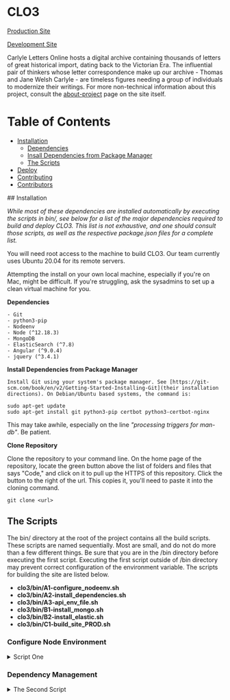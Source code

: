 # CLO3
[Production Site](https://carlyleletters.dukeupress.edu/home)

[Development Site](https://clo.dev.cdhsc.org/home)

<!-- added a sentence describing what it is, always nice to showcase the why in things to ensure we comprehend the value of the work itself; inspiring! -->
Carlyle Letters Online hosts a digital archive containing thousands of letters of great historical import, dating back to the Victorian Era. The influential pair of thinkers whose letter correspondence make up our archive - Thomas and Jane Welsh Carlyle - are timeless figures needing a group of individuals to modernize their writings. For more non-technical information about this project, consult the [about-project](https://clo.cdhsc.org/about-project) page on the site itself.

# Table of Contents
- [Installation](#installation)<br>
  - [Dependencies](#dependencies)<br>
  - [Insall Dependencies from Package Manager](#install-initial-depencies)<br>
  - [The Scripts](#scripts)<br>
- [Deploy](#deployment)<br>
- [Contributing](#contributing)<br>
- [Contributors](#contributors)


<!-- the beginning setup never changes so keep first two sections as un-collapsable, the following sections may be revisited to at different times two get a more thorough understanding on a particular script or particular scripts; so making the scripts section collapsable helps us quickly find what we're looking for, without showing uneeded info -->



<!-- sections will comprise all subsections associated with class --> 
<!-- subsections separated using div elements -->
<!-- sections are outer list elements from ToC, div elements correspond to the inner list elements -->



<section>
## <a name="installation"> 
     Installation 
  </a>

*While most of these dependencies are installed automatically by executing the scripts in *bin/*, see below for a list of the major dependencies required to build and deploy CLO3. This list is not exhaustive, and one should consult those scripts, as well as the respective *package.json* files for a complete list.*

You will need root access to the machine to build CLO3. Our team currently uses Ubuntu 20.04 for its remote servers.

Attempting the install on your own local machine, especially if you're on Mac, might be difficult. If you're struggling, ask the sysadmins to set up a clean virtual machine for you.

  <a name="dependencies"> **Dependencies** </a>

	- Git
	- python3-pip
	- Nodeenv
	- Node (^12.18.3)
	- MongoDB
	- ElasticSearch (^7.8)
	- Angular (^9.0.4)
	- jquery (^3.4.1)


  <a name="install-initial-dependencies"> **Install Dependencies from Package Manager** </a>

    Install Git using your system's package manager. See [https://git-scm.com/book/en/v2/Getting-Started-Installing-Git](their installation directions). On Debian/Ubuntu based systems, the command is:

`sudo apt-get update`  
`sudo apt-get install git python3-pip certbot python3-certbot-nginx`

This may take awhile, especially on the line *"processing triggers for man-db"*. Be patient.

  <a name="Clone Repo"> **Clone Repository** </a>

Clone the repository to your command line. On the home page of the repository, locate the green button above the list of folders and files that says "Code," and click on it to pull up the HTTPS of this repository. Click the button to the right of the url. This copies it, you'll need to paste it into the cloning command.

`git clone <url>`


## <a name="scripts"> The Scripts </a>

The bin/ directory at the root of the project contains all the build scripts. These scripts are named sequentially. Most are small, and do not do more than a few different things. Be sure that you are in the /bin directory before executing the first script. Executing the first script outside of /bin directory may prevent correct configuration of the environment variable. The scripts for building the site are listed below. 

<!-- for ease of navigation & to reduce cluter every script is in collapsable section of it's own -->
<!-- within those collapsable sections, all the troubleshooting should be in collapsable sections within the main collapsable section for that particular script since not everyone will have trouble with execution, but of course, it's a neccessary and useful bit of information to keep here -->

- __clo3/bin/A1-configure_nodeenv.sh__<br>
- __clo3/bin/A2-install_dependencies.sh__<br>
- __clo3/bin/A3-api_env_file.sh__<br>
- __clo3/bin/B1-install_mongo.sh__<br>
- __clo3/bin/B2-install_elastic.sh__<br>
- __clo3/bin/C1-build_site_PROD.sh__<br>


### Configure Node Environment 

<details>

  <summary> Script One </summary>

>___ clo3/bin/A1-configure_nodeenv.sh___
It's recommended that you check out all the scripts before running them to get a general sense of what's going on. Opening them in a different window and then closing that window after succesful execution is a good idea. Let's check out the first one. Right click the link to the <a href="bin/A1-configure_nodeenv.sh"> first script </a>  and choose the option "open in a different window." 

The first script serves two important functions. First, it configure the CLO_ROOT environment variable. Second, it creates the Node environment. 

Configuring a variable initially is only tentative. The change in our bash configuration file  will only propogate after exiting and re-logging into the server (quitting and restarting SSH) or by running the "source" command on your .bashrc file in the terminal (`source ~/.bashrc`).

`./A1-configure_nodeenv.sh`

Before running the next script, ensure the environment variable is set via `echo $CLO_ROOT`.

<!-- moved this output block above following sentence (it was below initially), it makes more logical sense here? -->

<!-- NOTICED THAT PUTTING A COMMAND OUTPUT BOX DIFFERS FROM OUR CONVENTIALL ONE COMMAND LINE BLOCK SO IT TAKES A SECOND TO REALIZE THE TOP COMMAND IN THIS BLOCK IS SUPPOSED TO BE EXECUTED -->
`echo $CLO_ROOT`

<details>

  <summary> Example Output </summary>

```
$ echo $CLO_ROOT
/home/kennethj/clo3
```

</details>

If it is empty, the environment variable is not set. Check that the necessary "export" line has been appended to your ~/.bashrc file. 
<!-- need to ask someone who's not on mac whether or not the tilde symbol is alias for home directory. b/c if it's not then this command won't uniformly work like this -->
<details>
	
  <summary> Click here if You're Having Trouble </summary>
Let's issue a command to see if the line was appended...

`tail -r ~/.bashrc`
`q`

<details>
	
  <summary> Example Output </summary>

```
$ tail -r ~/.bashrc 

export CLO_ROOT="/home/mitchelllambert/clo3"

alias python=...
PS1=...
```

<!-- Stella's additions, much was lacking from first version of README regarding troubleshooting but to prevent it from too clogged up, encapsulated all the troubleshooting aspects in collapsable sections -->

If you do not see the export statement at the top of this command output, the export line was not appended.

At this point, you should try setting it manually:

Find your current path by running `pwd`, then run

`export CLO_ROOT=`*your current path here* .

Then run

`source ~/.bashrc`

`echo $CLO_ROOT`

to check that it was correctly set.
  
  </details>

</details>

Now that we have the first part taken care of, we can move onto activating the Node environment. Be sure to have this environment activated at any time you're working with CLO3.
`source ../env/bin/activate` or `source $CLO_ROOT/env/bin/activate`  

<!-- stella's additions -->
If this doesn't work, you may need to execute the script again (in the /bin directory), and then try the above source command again.

`pwd`

```
$ pwd
/home/mitchelllambert/clo3/bin
```
`./A1-configure_nodeenv.sh`
`source ../env/bin/activate`

What we've just installed and activated is Node.js, this is a JavaScript runtime environment that lets us execute our JavaScript code outside a web browser.
**Whenever you are working with CLO3, be sure to have the nodeenv activated.**

</details>


### Dependency Management 

<details>

  <summary> The Second Script </summary>

>___ clo3/bin/A2-install_dependencies.sh___
<!-- added a bit to this section because it was seriously lacking -->
Let's check out the <a href="bin/A2-install_dependencies.sh" target="_blank">the second script</a> in a new window.

<!-- this comment was first below execution statement, but i think it'd be a good idea to save execution for after explanation --> 
The second script decends into 'clo-angular' and 'clo-api' to install the required node packages. Rember that last script installed Node for us. Node comes with a default (node) package manager. Which means Node's default package manager is a dependency of Node itself. 

As you can see if you're following along in the script, our package manager installs dependencies after descending into the two directories using the aptly named... 

`npm install`... 

... command. Now, to introduce you to our dependency structure, let's check where our package manager is obtaining the dependency information. 

They can be found in the package.json files of Angular's & the API's root directory. Check them out by either opening these files in a text editor or run a command to view the particular segment of these two files from which our package manager is getting the required information. 


** So where is NPM locating Dependency Information? **
<details>

  <summary> Locate and Open the Files NPM is Using </summary>

	1.	`cd ../clo-angular && vim package.json`
>___Backtrack to the project's root direct then move into angular's root directory, and open up the file (we use vim here but you can use whichever text editor you're most comfortable with.___	
	
	2. Take note of the dependencies & devDependencies section, these are angular's dependencies and all the key-value pairs listed here is where our package manager is reading from in the second script.
	3.	`:q!`
>___Exit the vim editor.___
	
	4. Repeat this process for checking out the API's dependencies, subsiting the API's root folder in for step 1.
</details>

<details>
	
  <summary> Output Dependency List to Command Line from Files NPM is Using </summary>
  
  

`sed -n '/"dependencies'/,$p' ../clo-angular/package.json`

  <details>

  <summary> Expected Output </summary>	 

    ```
$ sed -n '/"dependencies"/,$p' ../clo-angular/package.json
  "dependencies": {
    "@angular/common": "^9.0.4",
    "@angular/compiler": "^9.0.4",
    "@angular/compiler-cli": "^9.0.4",
    "@angular/core": "^9.0.4",
    "@angular/forms": "^9.0.4",
    "@angular/localize": "^9.0.4",
    "@angular/platform-browser": "^9.0.4",
    "@angular/platform-browser-dynamic": "^9.0.4",
    "@angular/router": "^9.0.4",
    "@fortawesome/angular-fontawesome": "^0.6.0",
    "@fortawesome/fontawesome-svg-core": "^1.2.27",
    "@fortawesome/free-solid-svg-icons": "^5.12.1",
    "@ng-bootstrap/ng-bootstrap": "^6.0.0",
    "bootstrap": "^4.4.1",
    "font-awesome": "^4.7.0",
    "jquery": "^3.4.1",
    "mark.js": "^8.11.1",
    "nan": "^2.14.0",
    "popper.js": "^1.16.1",
    "rxjs": "^6.5.4",
    "tslib": "^1.11.1",
    "zone.js": "~0.10.2"
  },
  "devDependencies": {
    "@angular-devkit/build-angular": "~0.900.4",
    "@angular/cli": "~9.0.4",
    "@fortawesome/fontawesome-free": "^5.12.1",
    "jasmine-core": "~3.5.0",
    "jasmine-spec-reporter": "~4.2.1",
    "karma": "^4.4.1",
    "karma-chrome-launcher": "~3.1.0",
    "karma-coverage-istanbul-reporter": "^2.1.1",
    "karma-jasmine": "~3.1.1",
    "karma-jasmine-html-reporter": "^1.5.2",
    "protractor": "^5.4.3",
    "ts-node": "~8.6.2",
    "tslint": "~6.0.0",
    "typescript": "^3.7.5",
    "viewerjs": "^1.5.0"
  }
}

   ```
  
  </details>


Similarly, we can run the same command, substituting the api's package.json in as argument file to check the api's dependencies:

`sed -e '/"dependencies": {/,$p' clo-api/package.json`

</details>

Now that we've checked out where our package manager is getting it's information, let's execute the script.

`./A2-install_dependencies.sh`

Note that the script will prompt the user for returning feedback about Angular to Google. Answer as you please.


### Configure API

<details>
  
  <summary> Script Three </summary>

___A3-api_env_file.sh___
Let's pull up the <a href="bin/A3-api_env_file.sh">third script</a>.
This script creates and populates the .env file in clo-api.


`./A3-api_env_file.sh`

Let's ensure its correctly configured by checking the .env file contents.

`cat $CLO_ROOT/clo-api/.env`.

  <details>
  
   <summary> Expected Output </summary>
    
	```
	$ cat $CLO_ROOT/clo-api/.env
	DB_HOST=mongodb://127.0.0.1.27017/clo   
    ES_HOST=http://127.0.0.1:9200
    ```

  </details>

</details>

<!-- changed most bolded descriptions into headers pretty much so we can access them from ToC -->

### Deploy clo-api

<details>

  <summary> Backend Scripts </summary>

___B1-install_mongo.sh___
___B2-install_elastic.sh___ 

<!-- soomething about these two not being listed to begin this section initially disoriented me, like I was expecting one script per section when I first read this doc -->



  <details>

   <summary> First Script </summary>

### Install Mongo

>___B1-install_mongo.sh___
This script is found <a href="bin/B1-install_mongo.sh">here</a>.

This script install MongoDB and restores the contents of the database. 






<!-- add stuff to this, add descriptions before execution step -->
`./B1-install_mongo.sh`

Let's check to see if Mongo is running.
`ps -aux | grep -e "mongo" | grep -v "grep"`.

  </details>

  <details>
   
   <summary> Second Script </summary>

### Install Elastic Search


>___B2-install_elastic.sh___
I am <a href="bin/B2-install_elastic.sh">here</a>.

This script installs elasticsearch to the the API's bin directory ($CLO_ROOT/clo-api/bin directory). 

<!-- anything more I can add? -->


`./B2-install_elastic.sh`
Let's check to make sure elastic search is running.
`ps -aux | grep -e "elastic" | grep -v "grep"`.

<!-- what are we doing here? a bit unclear of a transition -->
`cd ../clo-api`

`node elasticSync.js`

`nohup ./bin/www &`

This last command runs the equivalent of 'npm start' using the `nohup` ("no hangup") command. The "&" sends the process to the background immediately. This allows the process to continue running after the shell has been detached.

Due to a inconsistency in the output of `nohup`, you may need to press Enter/Return to get another command prompt in your terminal. This is normal.

At this point, your API is running. Ensure it is configured correctly by checking the contents of the logging file with.

`cat nohup.out`

   <details>
  
   <summary> Expected Output </summary>


```
$ cat nohup.out
Connected to MongoDB at URL: mongodb://127.0.0.1:27017/clo
Connected to Elasticsearch at URL: http://127.0.0.1:9200
```
   </details>
  </details>
</details>

### Build clo-angular

  <details>

  <summary> Final Frontend Script </summary>

>___C1-build_site_PROD.sh___
Open <a href="C1-build_site_PROD.sh">me</a> in a new window.

`cd $CLO_ROOT/bin`

`./C1-build_site_PROD.sh`

This script builds the Angular front-end. It also creates a symlink from the build artifact ('dist') to the /srv/ directory as per the LFSH. This is the directory that NGINX points to.

This script also copies the HTTP version of the Nginx config to the '/etc/nginx/sites-available' directory.

Note that this will take awhile to run. Developers often report the longest wait at `92% compiling`. Be patient.

  </details>

</details> 
<!-- last details closing tag should partition the scripts segment away from the following segments -->

</section>



<section>

## <a name="deployment"> Deploy </a>

**Configure NGINX**

`cd /etc/nginx/sites-enabled`

`sudo unlink default`

`sudo cp /<path>/<to>/clo3/docs/nginx-configs/clo.dev.HTTP.conf /etc/nginx/sites-available`

Run `ls` to check that this has been done correctly. You should see clo.dev.HTTP.conf .

If you are working on a virtual machine provided by the sysadmin, you will need to change to localhost:

`sudo vim clo.dev.HTTP.conf`

Type `i` to go into insert mode, and then change server_name to localhost.

`esc` and `:wq` to save and exit.

At this point, run `nginx -s reload` and confirm that the config is valid. You can check at this point if the front end is available at *http://clo.dev.cdhsc.org.

Be sure to check the server\_name directive. It defaults to a non-existent clo.dev2.cdhsc.org.

At this point, speak to the DevOps team to setup DNS if you have not already.

**Enable SSL/HTTPS Support:**

`sudo certbot --nginx`

Answer all the questions as given, and be sure to choose the **redirect** option for the final question.
Please note that changes to the DNS can take up to 5 minutes to propogate. Also, make sure your browser is not using a cached version of the site if you are not seeing the changes you expected. It is common to use the "private mode" of a browser for troubleshooting of this type.

`sudo nginx -s reload`

**Webserver Configuration:**

This section is mainly used by the DevOps team.


</section>

---

<section>

## <a name=contributing>Contributing</a>
Clear and concise commit messages are a must. Let's all shoot for unambiguous language.

>
__~~Making some changes.~~__<br>
__~~Fixed a bug.~~__
>
>___Made a change that fixes rendering errors associated with database field.___

>___Fixed a bug in Authentication Fields.___

Please make your a serious attempt to be both thorough and brief. Describe <em> what </em> changes were made, describe <em> which </em> bug was fixed, etc.

A good rule of thumb is that messages should have a specific object. Also, for new members especially, it could help to format your messages in a way that completes this sentence:

> ___If applied, this commit will...___

All major changes should be documented in the [changelog](docs/CHANGELOG.md).

If working on a feature branch other than master, you can checkout that branch via `git checkout <branch-name>`. Use the '-b' flag to create a NEW branch.

</section>


<section>

## <a name=contributors>Contributors</a>
* **Jerrod Mathis**
* **Caleb Kitzmann**
* **Prithvi Tippabhatla**
* **Joshua Nelson**
* **Kenny Johnson**
* **Ian McDowell**
* **Tyron Schultz**
* **Mitchell Lambert**
* **Stella Masucci**

</section>
## Notes:

1. *[**ATTENTION**] It is absolutely important at all times to understand your dependency structure. **It is important to document if a command is run with `sudo`.** It is important to understand whether Node is using a globally installed package, a package it knows to install w/ `npm install`, or if the dependency is not being tracked by node at all.*



